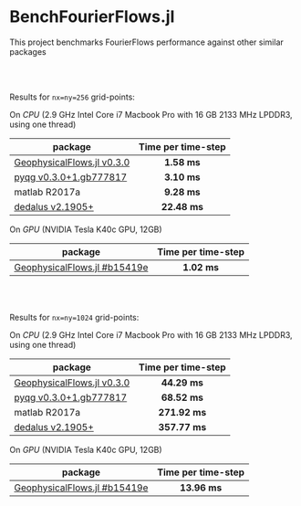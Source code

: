 # BenchFourierFlows.jl
This project benchmarks FourierFlows performance against other similar packages

<br/>
<br/>

Results for `nx=ny=256` grid-points:

On *CPU* (2.9 GHz Intel Core i7 Macbook Pro with 16 GB 2133 MHz LPDDR3, using one thread)

| package        | Time per time-step  |
| -------------  |:-------------:| 
|[GeophysicalFlows.jl v0.3.0](https://github.com/FourierFlows/GeophysicalFlows.jl/tree/v0.3.0) | **1.58 ms** |
|[pyqg v0.3.0+1.gb777817](https://github.com/pyqg/pyqg/tree/b777817ecc34893407585894e3c7ab1a6160c19c)|  **3.10 ms** |
|matlab R2017a|  **9.28 ms** |
|[dedalus v2.1905+](https://bitbucket.org/dedalus-project/dedalus/src/e3f973ecb5d1861b54d12e4500e2298593f23e4a/)|  **22.48 ms** |


On *GPU* (NVIDIA Tesla K40c GPU, 12GB)

| package        | Time per time-step  |
| -------------  |:-------------:| 
|[GeophysicalFlows.jl #b15419e](https://github.com/FourierFlows/GeophysicalFlows.jl/tree/b15419e4fe093666c0b72cf1191328e631c5ed20) | **1.02 ms** |

<br/>
<br/>

Results for `nx=ny=1024` grid-points:

On *CPU* (2.9 GHz Intel Core i7 Macbook Pro with 16 GB 2133 MHz LPDDR3, using one thread)

| package        | Time per time-step  |
| -------------  |:-------------:| 
|[GeophysicalFlows.jl v0.3.0](https://github.com/FourierFlows/GeophysicalFlows.jl/tree/v0.3.0) | **44.29 ms** |
|[pyqg v0.3.0+1.gb777817](https://github.com/pyqg/pyqg/tree/b777817ecc34893407585894e3c7ab1a6160c19c)|  **68.52 ms** |
|matlab R2017a|  **271.92 ms** |
|[dedalus v2.1905+](https://bitbucket.org/dedalus-project/dedalus/src/e3f973ecb5d1861b54d12e4500e2298593f23e4a/)|  **357.77 ms** |


On *GPU* (NVIDIA Tesla K40c GPU, 12GB)

| package        | Time per time-step  |
| -------------  |:-------------:| 
| [GeophysicalFlows.jl #b15419e](https://github.com/FourierFlows/GeophysicalFlows.jl/tree/b15419e4fe093666c0b72cf1191328e631c5ed20) | **13.96 ms** |